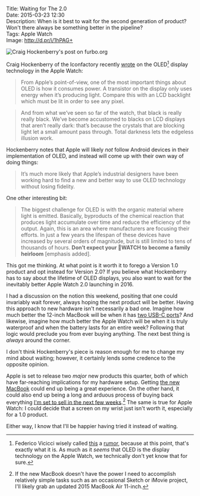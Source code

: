 Title: Waiting for The 2.0  
Date: 2015-03-23 12:30  
Description: When is it best to wait for the second generation of product? Won't there always be something better in the pipeline?  
Tags: Apple Watch  
Image: http://d.pr/i/1hPAG+  

<img class="screenshot" src="http://d.pr/i/1hPAG+" alt="Craig Hockenberry's post on furbo.org" title="Craig Hockenberry's post on furbo.org">

Craig Hockenberry of the Iconfactory recently [wrote][1] on the OLED[^1] display technology in the Apple Watch:

> From Apple’s point-of-view, one of the most important things about OLED is how it consumes power. A transistor on the display only uses energy when it’s producing light. Compare this with an LCD backlight which must be lit in order to see any pixel.

> And from what we’ve seen so far of the watch, that black is really really black. We’ve become accustomed to blacks on LCD displays that aren’t really dark: that’s because the crystals that are blocking light let a small amount pass through. Total darkness lets the edgeless illusion work.

Hockenberry notes that Apple will likely *not* follow Android devices in their implementation of OLED, and instead will come up with their own way of doing things:

> It’s much more likely that Apple’s industrial designers have been working hard to find a new and better way to use OLED technology without losing fidelity.

One other interesting bit:

> The biggest challenge for OLED is with the organic material where light is emitted. Basically, byproducts of the chemical reaction that produces light accumulate over time and reduce the efficiency of the output. Again, this is an area where manufacturers are focusing their efforts. In just a few years the lifespan of these devices have increased by several orders of magnitude, but is still limited to tens of thousands of hours. **Don’t expect your WATCH to become a family heirloom** [emphasis added].

This got me thinking. At what point is it worth it to forego a Version 1.0 product and opt instead for Version 2.0? If you believe what Hockenberry has to say about the lifetime of OLED displays, you also want to wait for the inevitably better Apple Watch 2.0 launching in 2016.

I had a discussion on the notion this weekend, positing that one could invariably wait forever, always hoping the next product will be better. Having this approach to new hardware isn't necessarily a bad one. Imagine how much better the 12-inch MacBook will be when it has [two USB-C ports][2]? And likewise, imagine how much better the Apple Watch will be when it is truly waterproof and when the battery lasts for an entire week? Following that logic would preclude you from ever buying anything. The next best thing is *always* around the corner.

I don't think Hockenberry's piece is reason enough for me to change my mind about waiting; however, it certainly lends some credence to the opposite opinion.

Apple is set to release two *major* new products this quarter, both of which have far-reaching implications for my hardware setup. Getting [the new MacBook][3] could end up being a great experience. On the other hand, it could also end up being a long and arduous process of buying back everything [I'm set to sell in the next few weeks][4].[^2] The same is true for Apple Watch: I could decide that a screen on my wrist just isn't worth it, especially for a 1.0 product.

Either way, I know that I'll be happier having tried it instead of waiting.

[^1]: Federico Vicicci wisely called [this][a] a [rumor][b], because at this point, that's exactly what it is. As much as it *seems* that OLED is the display technology on the Apple Watch, we technically don't yet know that for sure. 
[^2]: If the new MacBook doesn't have the power I need to accomplish relatively simple tasks such as an occasional Sketch or iMovie project, I'll likely grab an updated 2015 MacBook Air 11-inch.

[a]: http://www.macstories.net/linked/a-new-way-to-display/ "Federico Vitcci linking to Craig Hockenberry's piece"
[b]: http://www.oled-info.com/confirmed-apples-watch-uses-amoled-display "Apple Watch using OLED"

[1]: http://furbo.org/2015/03/23/a-new-way-to-display/ "Craig Hockenberry's piece that inspired this post"
[2]: https://www.youtube.com/watch?v=ZrZISyPucMg&amp;t=3m14s "MKBHD: 'USB Type-C: Explained!'"
[3]: http://uncrate.com/stuff/apple-12-inch-macbook/ "Uncrate linking to the new 2015 MacBook"
[4]: http://www.ebay.com/sch/toniwonkanobi/m.html?_nkw=&amp;_armrs=1&amp;_ipg=&amp;_from= "My items for sale on eBay"
